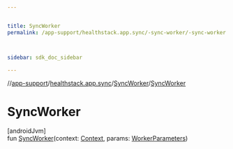 ```yaml
---


title: SyncWorker
permalink: /app-support/healthstack.app.sync/-sync-worker/-sync-worker.html



sidebar: sdk_doc_sidebar

---
```



//[app-support](/app-support.html)/[healthstack.app.sync](../index.html)/[SyncWorker](index.html)/[SyncWorker](-sync-worker.html)



# SyncWorker



[androidJvm]\
fun [SyncWorker](-sync-worker.html)(context: [Context](https://developer.android.com/reference/kotlin/android/content/Context.html), params: [WorkerParameters](https://developer.android.com/reference/kotlin/androidx/work/WorkerParameters.html))






